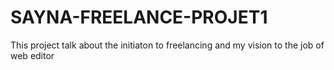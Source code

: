 # SAYNA-FREELANCE-PROJET1
This project talk about the initiaton to freelancing and my vision to the job of web editor
